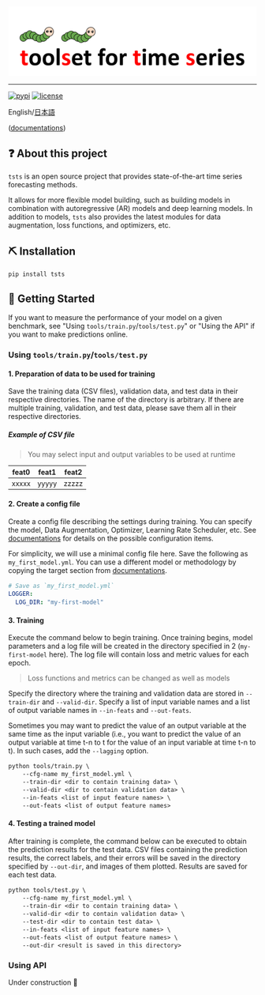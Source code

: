 <div align="center">
  <img src="img/tsts-logo.png" width="600"/>
</div>

---

[![pypi](https://img.shields.io/pypi/v/tsts?style=flat)](https://pypi.org/project/tsts/1.0.0/)
[![license](https://img.shields.io/github/license/TakuyaShintate/tsts?style=flat)](https://github.com/TakuyaShintate/tsts/blob/main/LICENSE)

English/[日本語](README_JP.md)

([documentations](https://takuyashintate.github.io/tsts/))

## ❓ About this project

`tsts` is an open source project that provides state-of-the-art time series forecasting methods.

It allows for more flexible model building, such as building models in combination with autoregressive (AR) models and deep learning models. In addition to models, `tsts` also provides the latest modules for data augmentation, loss functions, and optimizers, etc.

## ⛏ Installation

```
pip install tsts
```

## 🚀 Getting Started

If you want to measure the performance of your model on a given benchmark, see "Using `tools/train.py`/`tools/test.py`" or "Using the API" if you want to make predictions online.

### Using `tools/train.py`/`tools/test.py`

#### 1. Preparation of data to be used for training

Save the training data (CSV files), validation data, and test data in their respective directories. The name of the directory is arbitrary. If there are multiple training, validation, and test data, please save them all in their respective directories.

##### Example of CSV file

> You may select input and output variables to be used at runtime

| feat0 | feat1 | feat2 |
| ----- | ----- | ----- |
| xxxxx | yyyyy | zzzzz |

#### 2. Create a config file

Create a config file describing the settings during training. You can specify the model, Data Augmentation, Optimizer, Learning Rate Scheduler, etc. See [documentations](https://takuyashintate.github.io/tsts/projects/config.html) for details on the possible configuration items.

For simplicity, we will use a minimal config file here. Save the following as `my_first_model.yml`. You can use a different model or methodology by copying the target section from [documentations](https://takuyashintate.github.io/tsts/).

```yaml
# Save as `my_first_model.yml`
LOGGER:
  LOG_DIR: "my-first-model"
```

#### 3. Training

Execute the command below to begin training. Once training begins, model parameters and a log file will be created in the directory specified in 2 (`my-first-model` here). The log file will contain loss and metric values for each epoch.

> Loss functions and metrics can be changed as well as models

Specify the directory where the training and validation data are stored in `--train-dir` and `--valid-dir`. Specify a list of input variable names and a list of output variable names in `--in-feats` and `--out-feats`.

Sometimes you may want to predict the value of an output variable at the same time as the input variable (i.e., you want to predict the value of an output variable at time t-n to t for the value of an input variable at time t-n to t). In such cases, add the `--lagging` option.

```
python tools/train.py \
    --cfg-name my_first_model.yml \
    --train-dir <dir to contain training data> \
    --valid-dir <dir to contain validation data> \
    --in-feats <list of input feature names> \
    --out-feats <list of output feature names>
```

#### 4. Testing a trained model

After training is complete, the command below can be executed to obtain the prediction results for the test data. CSV files containing the prediction results, the correct labels, and their errors will be saved in the directory specified by `--out-dir`, and images of them plotted. Results are saved for each test data.

```
python tools/test.py \
    --cfg-name my_first_model.yml \
    --train-dir <dir to contain training data> \
    --valid-dir <dir to contain validation data> \
    --test-dir <dir to contain test data> \
    --in-feats <list of input feature names> \
    --out-feats <list of output feature names> \
    --out-dir <result is saved in this directory>
```

### Using API

Under construction 🔧
